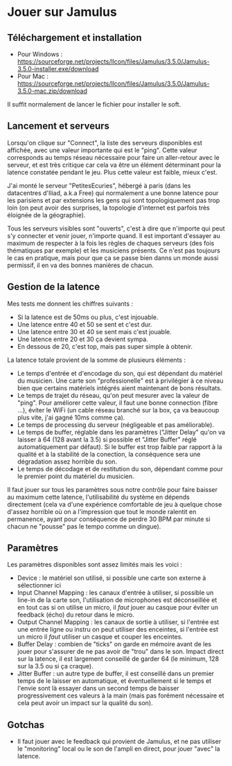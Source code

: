 # Jouer sur Jamulus

## Téléchargement et installation

* Pour Windows : https://sourceforge.net/projects/llcon/files/Jamulus/3.5.0/Jamulus-3.5.0-installer.exe/download
* Pour Mac : https://sourceforge.net/projects/llcon/files/Jamulus/3.5.0/Jamulus-3.5.0-mac.zip/download

Il suffit normalement de lancer le fichier pour installer le soft.

## Lancement et serveurs

Lorsqu'on clique sur "Connect", la liste des serveurs disponibles est affichée, avec une valeur importante qui est le "ping". Cette valeur corresponds au temps réseau nécessaire pour faire un aller-retour avec le serveur, et est très critique car cela va être un élément déterminant pour la latence constatée pendant le jeu. Plus cette valeur est faible, mieux c'est.

J'ai monté le serveur "PetitesEcuries", hébergé à paris (dans les datacentres d'Iliad, a.k.a Free) qui normalement a une bonne latence pour les parisiens et par extensions les gens qui sont topologiquement pas trop loin (on peut avoir des surprises, la topologie d'internet est parfois très éloignée de la géographie).

Tous les serveurs visibles sont "ouverts", c'est à dire que n'importe qui peut s'y connecter et venir jouer, n'importe quand. Il est important d'essayer au maximum de respecter à la fois les règles de chaques serveurs (des fois thématiques par exemple) et les musiciens présents. Ce n'est pas toujours le cas en pratique, mais pour que ça se passe bien danns un monde aussi permissif, il en va des bonnes manières de chacun.

## Gestion de la latence

Mes tests me donnent les chiffres suivants :

* Si la latence est de 50ms ou plus, c'est injouable.
* Une latence entre 40 et 50 se sent et c'est dur.
* Une latence entre 30 et 40 se sent mais c'est jouable.
* Une latence entre 20 et 30 ça devient sympa.
* En dessous de 20, c'est top, mais pas super simple à obtenir.

La latence totale provient de la somme de plusieurs éléments :

* Le temps d'entrée et d'encodage du son, qui est dépendant du matériel du musicien. Une carte son "professionelle" est à privilégier à ce niveau bien que certains matériels intégrés aient maintenant de bons résultats.
* Le temps de trajet du réseau, qu'on peut mesurer avec la valeur de "ping". Pour améliorer cette valeur, il faut une bonne connection (fibre ...), éviter le WiFi (un cable réseau branché sur la box, ça va beaucoup plus vite, j'ai gagné 10ms comme ça).
* Le temps de processing du serveur (négligeable et pas améliorable).
* Le temps de buffer, réglable dans les paramètres ("Jitter Delay" qu'on va laisser à 64 (128 avant la 3.5) si possible et "Jitter Buffer" réglé automatiquement par défaut). Si le buffer est trop faible par rapport à la qualité et à la stabilité de la conection, la conséquence sera une dégradation assez horrible du son.
* Le temps de décodage et de restitution du son, dépendant comme pour le premier point du matériel du musicien.

Il faut jouer sur tous les paramètres sous notre contrôle pour faire baisser au maximum cette latence, l'utilisabilité du système en dépends directement (cela va d'une expérience comfortable de jeu à quelque chose d'assez horrible où on a l'impression que tout le monde ralentit en permanence, ayant pour conséquence de perdre 30 BPM par minute si chacun ne "pousse" pas le tempo comme un dingue).

## Paramètres

Les paramètres disponibles sont assez limités mais les voici :

- Device : le matériel son utilisé, si possible une carte son externe à sélectionner ici
- Input Channel Mapping : les canaux d'entrée à utiliser, si possible un line-in de la carte son, l'utilisation de microphones est déconseillée et en tout cas si on utilise un micro, il _faut_ jouer au casque pour éviter un feedback (écho) du retour dans le micro.
- Output Channel Mapping : les canaux de sortie à utiliser, si l'entrée est une entrée ligne ou instru on peut utiliser des enceintes, si l'entrée est un micro il _faut_ utiliser un casque et couper les enceintes.
- Buffer Delay : combien de "ticks" on garde en mémoire avant de les jouer pour s'assurer de ne pas avoir de "trou" dans le son. Impact direct sur la latence, il est largement conseillé de garder 64 (le minimum, 128 sur la 3.5 ou si ça craque).
- Jitter Buffer : un autre type de buffer, il est conseillé dans un premier temps de le laisser en automatique, et éventuellement si le temps et l'envie sont là essayer dans un second temps de baisser progressivement ces valeurs à la main (mais pas forément nécessaire et cela peut avoir un impact sur la qualité du son).

## Gotchas

- Il faut jouer avec le feedback qui provient de Jamulus, et ne pas utiliser le "monitoring" local ou le son de l'ampli en direct, pour jouer "avec" la latence.
